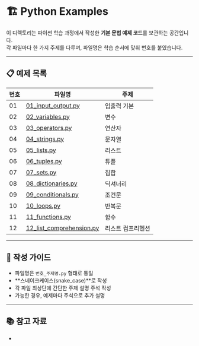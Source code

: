 # 🏗️ Python Examples

이 디렉토리는 파이썬 학습 과정에서 작성한 **기본 문법 예제 코드**를 보관하는 공간입니다.  
각 파일마다 한 가지 주제를 다루며, 파일명은 학습 순서에 맞춰 번호를 붙였습니다.

---

## 📋 예제 목록

| 번호 | 파일명 | 주제 |
|---|---|---|
| 01 | [01_input_output.py](./01_input_output.py) | 입출력 기본 |
| 02 | [02_variables.py](./02_variables.py) | 변수 |
| 03 | [03_operators.py](./03_operators.py) | 연산자 |
| 04 | [04_strings.py](./04_strings.py) | 문자열 |
| 05 | [05_lists.py](./05_lists.py) | 리스트 |
| 06 | [06_tuples.py](./06_tuples.py) | 튜플 |
| 07 | [07_sets.py](./07_sets.py) | 집합 |
| 08 | [08_dictionaries.py](./08_dictionaries.py) | 딕셔너리 |
| 09 | [09_conditionals.py](./09_conditionals.py) | 조건문 |
| 10 | [10_loops.py](./10_loops.py) | 반복문 |
| 11 | [11_functions.py](./11_functions.py) | 함수 |
| 12 | [12_list_comprehension.py](./12_list_comprehension.py) | 리스트 컴프리헨션 |

---

## 📝 작성 가이드
- 파일명은 `번호_주제명.py` 형태로 통일
- **스네이크케이스(snake_case)**로 작성
- 각 파일 최상단에 간단한 주제 설명 주석 작성
- 가능한 경우, 예제마다 주석으로 추가 설명

---

## 📚 참고 자료
- 
